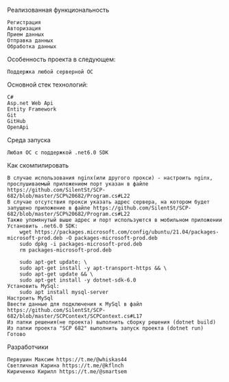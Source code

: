Реализованная функциональность

    Регистрация
    Авторизация
    Прием данных
    Отправка данных
    Обработка данных

Особенность проекта в следующем:

    Поддержка любой серверной ОС

Основной стек технологий:

    C# 
    Asp.net Web Api
    Entity Framework
    Git
    GitHub
    OpenApi


Среда запуска
    
    Любая ОС с поддержкой .net6.0 SDK
    
Как скомпилировать

    В случае использования nginx(или другого прокси) - настроить nginx, прослушиваемый приложением порт указан в файле https://github.com/SilentSt/SCP-682/blob/master/SCP%20682/Program.cs#L22
    В случае отсутствия прокси указать адрес сервера, на котором будет запущено приложение в файле https://github.com/SilentSt/SCP-682/blob/master/SCP%20682/Program.cs#L22
    Также упомянутый выше адрес и порт используются в мобильном приложении
    Установить .net6.0 SDK:
        wget https://packages.microsoft.com/config/ubuntu/21.04/packages-microsoft-prod.deb -O packages-microsoft-prod.deb
        sudo dpkg -i packages-microsoft-prod.deb
        rm packages-microsoft-prod.deb
        
        sudo apt-get update; \
        sudo apt-get install -y apt-transport-https && \
        sudo apt-get update && \
        sudo apt-get install -y dotnet-sdk-6.0
    Установить MySql:
        sudo apt install mysql-server
    Настроить MySql
    Ввести данные для подключения к MySql в файл https://github.com/SilentSt/SCP-682/blob/master/SCPContext/SCPContext.cs#L17
    Из папки решения(не проекта) выполнить сборку решения (dotnet build)
    Из папки проекта "SCP 682" выполнить запуск проекта (dotnet run)
    Готово

Разработчики

    Первушин Максим https://t.me/@whiskas44
    Светличная Карина https://t.me/@kflnch   
    Кириченко Кирилл https://t.me/@smartsem
